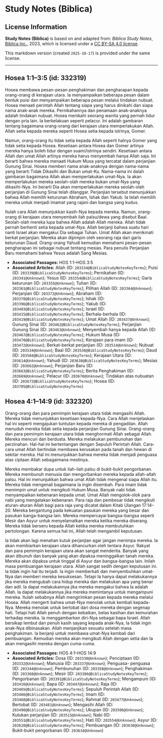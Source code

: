 # Study Notes (Biblica)

## License Information

**Study Notes (Biblica)** is based on and adapted from: _Biblica Study Notes_, [Biblica Inc.](https://www.biblica.com/), 2023, which is licensed under a [CC BY-SA 4.0 license](https://creativecommons.org/licenses/by-sa/4.0/legalcode.en).

This markdown version (created `2025-10-17`) is provided under the same license.



--------------------------------

## Hosea 1:1–3:5 (id: 332319)

Hosea membawa pesan\-pesan penghakiman dan pengharapan kepada orang\-orang di kerajaan utara. Ia menyampaikan beberapa pesan dalam bentuk puisi dan menyampaikan beberapa pesan melalui tindakan nubuat. Hosea menaati perintah Allah tentang siapa yang harus dinikahi dan siapa nama anak\-anak mereka. Pernikahannya dan penamaan anak\-anaknya adalah tindakan nubuat. Hosea menikahi seorang wanita yang pernah tidur dengan pria lain. Ia berkelakuan seperti pelacur. Ini adalah gambaran tentang bagaimana orang\-orang dari kerajaan utara memperlakukan Allah. Allah setia kepada mereka seperti Hosea setia kepada istrinya, Gomer. 

Namun, orang\-orang itu tidak setia kepada Allah seperti halnya Gomer yang tidak setia kepada Hosea. Kesetiaan antara Hosea dan Gomer artinya mereka hanya boleh tidur dengan suami/istrinya sendiri. Kesetiaan antara Allah dan umat Allah artinya mereka harus menyembah hanya Allah saja. Ini berarti bahwa mereka menaati Hukum Musa yang tercatat dalam perjanjian Gunung Sinai. Hosea memberi nama anak\-anaknya dengan nama\-nama yang berarti Tidak Dikasihi dan Bukan umat\-Ku. Nama\-nama ini dalah gambaran bagaimana Allah akan memperlakukan umat\-Nya. Ia akan memperlakukan mereka seolah\-olah mereka bukan umat\-Nya yang dikasihi\-Nya. Ini berarti Dia akan memperlakukan mereka seolah\-olah perjanjian di Gunung Sinai telah dilanggar. Perjanjian tersebut menunjukkan bahwa Allah memilih keturunan Abraham, Ishak dan Yakub. Ia telah memilih mereka untuk menjadi imamat yang rajani dan bangsa yang kudus. 

Itulah cara Allah menunjukkan kasih\-Nya kepada mereka. Namun, orang\-orang di kerajaan utara menyembah ilah palsu/dewa yang disebut Baal. Seolah\-olah mereka lupa bahwa Allah adalah Allah mereka. Allah tidak pernah berhenti setia kepada umat\-Nya. Allah berjanji bahwa suatu hari nanti Israel akan mengakui Dia sebagai Tuhan. Umat Allah akan menikmati berkat perjanjian. Mereka akan dipimpin oleh seorang raja dari garis keturunan Daud. Orang\-orang Yahudi kemudian memahami pesan\-pesan pengharapan ini sebagai nubuat tentang mesias. Para penulis Perjanjian Baru memahami bahwa Yesus adalah Sang Mesias.

* **Associated Passages:** HOS 1:1–HOS 3:5
* **Associated Articles:** Allah (ID: `203334@BiblicaStudyNotesKeyTerms`); Puisi (ID: `203339@BiblicaStudyNotesKeyTerms`); Pernikahan (ID: `203341@Unknown`); Yesus (ID: `203354@BiblicaStudyNotesKeyTerms`); Garis keturunan (ID: `203355@Unknown`); Tuhan (ID: `203361@BiblicaStudyNotesKeyTerms`); Pilihan Allah (ID: `203364@Unknown`); Perjanjian (ID: `203372@Unknown`); Abraham (ID: `203378@BiblicaStudyNotesKeyTerms`); Ishak (ID: `203396@BiblicaStudyNotesKeyTerms`); Yakub (ID: `203403@BiblicaStudyNotesKeyTerms`); Israel (ID: `203415@BiblicaStudyNotesKeyTerms`); Berhala-berhala (ID: `203419@BiblicaStudyNotesKeyTerms`); Umat Allah (ID: `203437@Unknown`); Gunung Sinai (ID: `203462@BiblicaStudyNotesKeyTerms`); Perjanjian Gunung Sinai (ID: `203463@Unknown`); Menyembah hanya kepada Allah (ID: `203467@BiblicaStudyNotesKeyTerms`); Hukum Musa (ID: `203470@BiblicaStudyNotesKeyTerms`); Kerajaan para imam (ID: `203472@Unknown`); Berkat-berkat perjanjian (ID: `203514@Unknown`); Nubuat (ID: `203534@Unknown`); Baal (ID: `203536@BiblicaStudyNotesKeyTerms`); Daud (ID: `203584@BiblicaStudyNotesKeyTerms`); Kerajaan Utara (ID: `203614@Unknown`); Yahudi (ID: `203638@BiblicaStudyNotesKeyTerms`); Mesias (ID: `203662@Unknown`); Perjanjian Baru (ID: `203663@BiblicaStudyNotesKeyTerms`); Berita Penghakiman (ID: `203669@Unknown`); Pelacur (ID: `203670@Unknown`); Tindakan atas nubuatan (ID: `203672@BiblicaStudyNotesKeyTerms`); Hosea (ID: `203705@BiblicaStudyNotesKeyTerms`)

## Hosea 4:1–14:9 (id: 332320)

Orang\-orang dan para pemimpin kerajaan utara tidak mengasihi Allah. Mereka tidak menunjukkan kesetiaan kepada\-Nya. Cara Allah menjelaskan hal ini seperti mengajukan tuntutan kepada mereka di pengadilan. Allah menuduh mereka tidak setia kepada perjanjian Gunung Sinai. Orang\-orang dan para pemimpin kerajaan utara tidak menghormati Allah sebagai Allah. Mereka mencuri dan berdusta. Mereka melakukan pembunuhan dan perzinahan. Hal\-hal ini bertentangan dengan Sepuluh Perintah Allah. Cara\-cara umat Allah bertindak membawa kerusakan pada tanah dan hewan di sekitar mereka. Hal ini menunjukkan bahwa mereka tidak menjadi penguasa atas ciptaan Allah sebagaimana mestinya.

Mereka membakar dupa untuk ilah\-ilah palsu di bukit\-bukit pengorbanan. Mereka membunuh menusia dan mengorbankan mereka kepada allah\-allah palsu. Hal ini menunjukkan bahwa umat Allah tidak mengenal siapa Allah itu. Mereka tidak mengenali bagaimana Ia ingin disembah. Para imam tidak memimpin umat untuk mengikuti Hukum Musa. Banyak nabi tidak menyampaikan kebenaran kepada umat. Umat Allah mengolok\-olok para nabi yang mengatakan kebenaran. Para raja dan pembesar tidak mengikuti aturan\-aturan Allah bagi para raja yang dicatat dalam Kitab Ulangan 17:14–20\. Mereka bergantung pada kekuatan pasukan mereka yang besar dan pasukan banga\-bangsa lain. Mereka mempercayai bangsa\-bangsa seperti Mesir dan Asyur untuk menyelamatkan mereka ketika mereka diserang. Mereka tidak berseru kepada Allah ketika mereka membutuhkan pertolongan. Karena semua hal ini, Allah telah mengambil keputusan. 

Ia tidak akan lagi menahan kutuk perjanjian agar jangan menimpa mereka. Ia akan membiarkan kerajaan utara dihancurkan oleh tentara Asyur. Rakyat dan para pemimpin kerajaan utara akan sangat menderita. Banyak yang akan dibunuh dan banyak yang akan dipaksa meninggalkan tanah mereka. Mereka akan dipaksa untuk tinggal di Asyur dan bangsa\-bangsa lain. Inilah masa pembuangan kerajaan utara. Allah sangat sedih dengan keputusan ini. Ia tidak ingin hal itu terjadi. Ia ingin memberkati dan menyembuhkan umat\-Nya dan memberi mereka kesuksesan. Tetapi Ia hanya dapat melakukannya jika mereka mengubah cara hidup mereka dan melakukan apa yang benar dan adil. Ia dapat melakukannya jika mereka mengakui bahwa Ia adalah Allah. Ia dapat melakukannya jika mereka memintanya untuk mengampuni mereka. Itulah sebabnya Allah mengirimkan pesan kepada mereka melalui Hosea. Allah mengerti bahwa umat\-Nya menolak untuk kembali kepada\-Nya. Mereka menolak untuk bertobat dari dosa mereka dengan segenap hati. Tetapi hati Allah penuh dengan kebaikan, belas kasihan dan kemurahan terhadap mereka. Ia menggambarkan diri\-Nya sebagai bapa Israel. Allah bersikap lembut dan penuh kasih sayang kepada anak\-Nya, Ia tidak ingin anak\-Nya dibinasakan. Allah menjanjikan sesuatu setelah masa penghakiman. Ia berjanji untuk membawa umat\-Nya kembali dari pembuangan. Kemudian mereka akan mengikuti Allah dengan setia dan Ia akan mengasihi mereka dengan cuma\-cuma.

* **Associated Passages:** HOS 4:1–HOS 14:9
* **Associated Articles:** Dosa (ID: `203330@Unknown`); Penciptaan (ID: `203332@Unknown`); Manusia (ID: `203337@Unknown`); Penguasa- penguasa (ID: `203344@Unknown`); Pembunuhan (ID: `203358@Unknown`); Penghakiman (ID: `203368@Unknown`); Mesir (ID: `203386@BiblicaStudyNotesKeyTerms`); Pengorbanan (ID: `203391@BiblicaStudyNotesKeyTerms`); Mengampuni (ID: `203416@Unknown`); Bapa (ID: `203447@Unknown`); Raja (ID: `203465@BiblicaStudyNotesKeyTerms`); Sepuluh Perintah Allah (ID: `203466@BiblicaStudyNotesKeyTerms`); Imam (ID: `203468@BiblicaStudyNotesKeyTerms`); Rahmat (ID: `203477@Unknown`); Bertobat (ID: `203481@Unknown`); Mengasihi Allah (ID: `203490@BiblicaStudyNotesKeyTerms`); Ukupan (ID: `203506@Unknown`); Kutukan perjanjian (ID: `203515@Unknown`); Nabi (ID: `203551@BiblicaStudyNotesKeyTerms`); Hati (ID: `203554@Unknown`); Asyur (ID: `203628@BiblicaStudyNotesKeyTerms`); Pembuangan  (ID: `203630@Unknown`); Bukit-bukit pengorbanan (ID: `203634@Unknown`)

